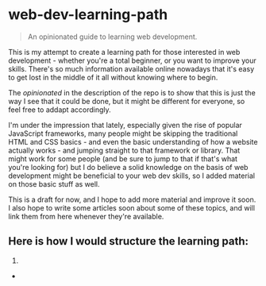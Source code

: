 # web-dev-learning-path
> An opinionated guide to learning web development.

This is my attempt to create a learning path for those interested in web development - whether you're a total beginner, or you want to improve your skills. There's so much information available online nowadays that it's easy to get lost in the middle of it all without knowing where to begin.

The *opinionated* in the description of the repo is to show that this is just the way I see that it could be done, but it might be different for everyone, so feel free to addapt accordingly.

I'm under the impression that lately, especially given the rise of popular JavaScript frameworks, many people might be skipping the traditional HTML and CSS basics - and even the basic understanding of how a website actually works - and jumping straight to that framework or library. That might work for some people (and be sure to jump to that if that's what you're looking for) but I do believe a solid knowledge on the basis of web development might be beneficial to your web dev skills, so I added material on those basic stuff as well.

This is a draft for now, and I hope to add more material and improve it soon. I also hope to write some articles soon about some of these topics, and will link them from here whenever they're available.

## Here is how I would structure the learning path:

1. 
  *  
  
